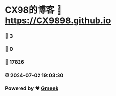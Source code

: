 # CX98的博客 :link: https://CX9898.github.io 
### :page_facing_up: [3](https://CX9898.github.io/tag.html) 
### :speech_balloon: 0 
### :hibiscus: 17826 
### :alarm_clock: 2024-07-02 19:03:30 
### Powered by :heart: [Gmeek](https://github.com/Meekdai/Gmeek)

